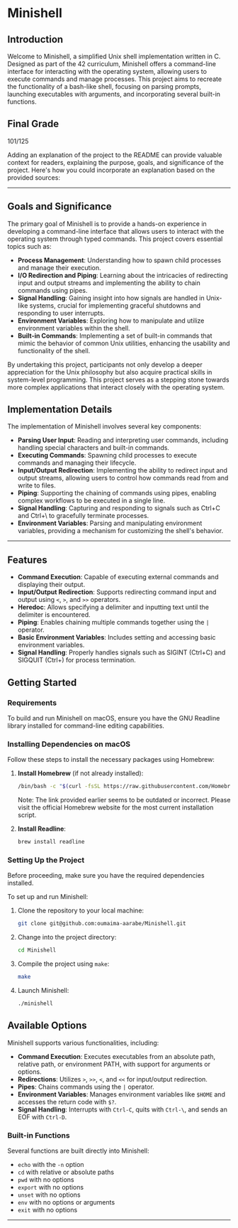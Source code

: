 # Minishell

## Introduction

Welcome to Minishell, a simplified Unix shell implementation written in C. Designed as part of the 42 curriculum, Minishell offers a command-line interface for interacting with the operating system, allowing users to execute commands and manage processes. This project aims to recreate the functionality of a bash-like shell, focusing on parsing prompts, launching executables with arguments, and incorporating several built-in functions.

## Final Grade

101/125


Adding an explanation of the project to the README can provide valuable context for readers, explaining the purpose, goals, and significance of the project. Here's how you could incorporate an explanation based on the provided sources:

---


## Goals and Significance

The primary goal of Minishell is to provide a hands-on experience in developing a command-line interface that allows users to interact with the operating system through typed commands. This project covers essential topics such as:

- **Process Management**: Understanding how to spawn child processes and manage their execution.
- **I/O Redirection and Piping**: Learning about the intricacies of redirecting input and output streams and implementing the ability to chain commands using pipes.
- **Signal Handling**: Gaining insight into how signals are handled in Unix-like systems, crucial for implementing graceful shutdowns and responding to user interrupts.
- **Environment Variables**: Exploring how to manipulate and utilize environment variables within the shell.
- **Built-in Commands**: Implementing a set of built-in commands that mimic the behavior of common Unix utilities, enhancing the usability and functionality of the shell.

By undertaking this project, participants not only develop a deeper appreciation for the Unix philosophy but also acquire practical skills in system-level programming. This project serves as a stepping stone towards more complex applications that interact closely with the operating system.

## Implementation Details

The implementation of Minishell involves several key components:

- **Parsing User Input**: Reading and interpreting user commands, including handling special characters and built-in commands.
- **Executing Commands**: Spawning child processes to execute commands and managing their lifecycle.
- **Input/Output Redirection**: Implementing the ability to redirect input and output streams, allowing users to control how commands read from and write to files.
- **Piping**: Supporting the chaining of commands using pipes, enabling complex workflows to be executed in a single line.
- **Signal Handling**: Capturing and responding to signals such as Ctrl+C and Ctrl+\ to gracefully terminate processes.
- **Environment Variables**: Parsing and manipulating environment variables, providing a mechanism for customizing the shell's behavior.

---
## Features

- **Command Execution**: Capable of executing external commands and displaying their output.
- **Input/Output Redirection**: Supports redirecting command input and output using `<`, `>`, and `>>` operators.
- **Heredoc**: Allows specifying a delimiter and inputting text until the delimiter is encountered.
- **Piping**: Enables chaining multiple commands together using the `|` operator.
- **Basic Environment Variables**: Includes setting and accessing basic environment variables.
- **Signal Handling**: Properly handles signals such as SIGINT (Ctrl+C) and SIGQUIT (Ctrl+\) for process termination.

## Getting Started

### Requirements

To build and run Minishell on macOS, ensure you have the GNU Readline library installed for command-line editing capabilities.

### Installing Dependencies on macOS

Follow these steps to install the necessary packages using Homebrew:

1. **Install Homebrew** (if not already installed):
    ```bash
    /bin/bash -c "$(curl -fsSL https://raw.githubusercontent.com/Homebrew/install/HEAD/install.sh)"
    ```
    Note: The link provided earlier seems to be outdated or incorrect. Please visit the official Homebrew website for the most current installation script.

2. **Install Readline**:
    ```bash
    brew install readline
    ```

### Setting Up the Project

Before proceeding, make sure you have the required dependencies installed.

To set up and run Minishell:

1. Clone the repository to your local machine:
   ```bash
   git clone git@github.com:oumaima-aarabe/Minishell.git
   ```

2. Change into the project directory:
   ```bash
   cd Minishell
   ```

3. Compile the project using `make`:
   ```bash
   make
   ```

4. Launch Minishell:
   ```bash
   ./minishell
   ```

## Available Options

Minishell supports various functionalities, including:

- **Command Execution**: Executes executables from an absolute path, relative path, or environment PATH, with support for arguments or options.
- **Redirections**: Utilizes `>`, `>>`, `<`, and `<<` for input/output redirection.
- **Pipes**: Chains commands using the `|` operator.
- **Environment Variables**: Manages environment variables like `$HOME` and accesses the return code with `$?`.
- **Signal Handling**: Interrupts with `Ctrl-C`, quits with `Ctrl-\`, and sends an EOF with `Ctrl-D`.

### Built-in Functions

Several functions are built directly into Minishell:

- `echo` with the `-n` option
- `cd` with relative or absolute paths
- `pwd` with no options
- `export` with no options
- `unset` with no options
- `env` with no options or arguments
- `exit` with no options

---
